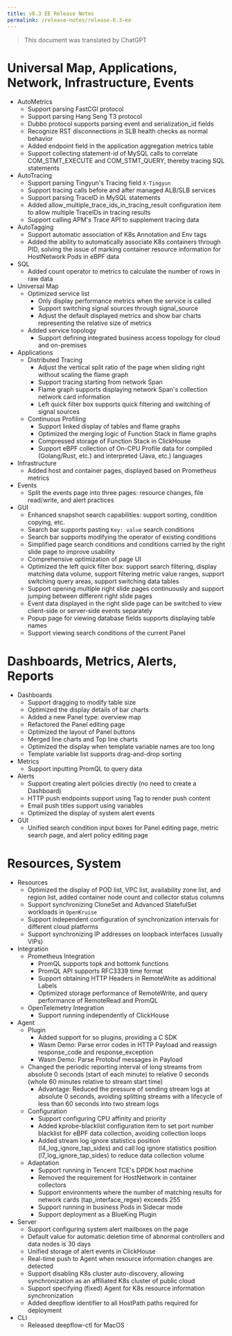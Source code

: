 ```yaml
---
title: v6.3 EE Release Notes
permalink: /release-notes/release-6.3-ee
---
```


> This document was translated by ChatGPT

# Universal Map, Applications, Network, Infrastructure, Events

- AutoMetrics
  - Support parsing FastCGI protocol
  - Support parsing Hang Seng T3 protocol
  - Dubbo protocol supports parsing event and serialization_id fields
  - Recognize RST disconnections in SLB health checks as normal behavior
  - Added endpoint field in the application aggregation metrics table
  - Support collecting statement-id of MySQL calls to correlate COM_STMT_EXECUTE and COM_STMT_QUERY, thereby tracing SQL statements
- AutoTracing
  - Support parsing Tingyun's Tracing field `X-Tingyun`
  - Support tracing calls before and after managed ALB/SLB services
  - Support parsing TraceID in MySQL statements
  - Added allow_multiple_trace_ids_in_tracing_result configuration item to allow multiple TraceIDs in tracing results
  - Support calling APM's Trace API to supplement tracing data
- AutoTagging
  - Support automatic association of K8s Annotation and Env tags
  - Added the ability to automatically associate K8s containers through PID, solving the issue of marking container resource information for HostNetwork Pods in eBPF data
- SQL
  - Added count operator to metrics to calculate the number of rows in raw data
- Universal Map
  - Optimized service list
    - Only display performance metrics when the service is called
    - Support switching signal sources through signal_source
    - Adjust the default displayed metrics and show bar charts representing the relative size of metrics
  - Added service topology
    - Support defining integrated business access topology for cloud and on-premises
- Applications
  - Distributed Tracing
    - Adjust the vertical split ratio of the page when sliding right without scaling the flame graph
    - Support tracing starting from network Span
    - Flame graph supports displaying network Span's collection network card information
    - Left quick filter box supports quick filtering and switching of signal sources
  - Continuous Profiling
    - Support linked display of tables and flame graphs
    - Optimized the merging logic of Function Stack in flame graphs
    - Compressed storage of Function Stack in ClickHouse
    - Support eBPF collection of On-CPU Profile data for compiled (Golang/Rust, etc.) and interpreted (Java, etc.) languages
- Infrastructure
  - Added host and container pages, displayed based on Prometheus metrics
- Events
  - Split the events page into three pages: resource changes, file read/write, and alert practices
- GUI
  - Enhanced snapshot search capabilities: support sorting, condition copying, etc.
  - Search bar supports pasting `Key: value` search conditions
  - Search bar supports modifying the operator of existing conditions
  - Simplified page search conditions and conditions carried by the right slide page to improve usability
  - Comprehensive optimization of page UI
  - Optimized the left quick filter box: support search filtering, display matching data volume, support filtering metric value ranges, support switching query areas, support switching data tables
  - Support opening multiple right slide pages continuously and support jumping between different right slide pages
  - Event data displayed in the right slide page can be switched to view client-side or server-side events separately
  - Popup page for viewing database fields supports displaying table names
  - Support viewing search conditions of the current Panel

# Dashboards, Metrics, Alerts, Reports

- Dashboards
  - Support dragging to modify table size
  - Optimized the display details of bar charts
  - Added a new Panel type: overview map
  - Refactored the Panel editing page
  - Optimized the layout of Panel buttons
  - Merged line charts and Top line charts
  - Optimized the display when template variable names are too long
  - Template variable list supports drag-and-drop sorting
- Metrics
  - Support inputting PromQL to query data
- Alerts
  - Support creating alert policies directly (no need to create a Dashboard)
  - HTTP push endpoints support using Tag to render push content
  - Email push titles support using variables
  - Optimized the display of system alert events
- GUI
  - Unified search condition input boxes for Panel editing page, metric search page, and alert policy editing page

# Resources, System

- Resources
  - Optimized the display of POD list, VPC list, availability zone list, and region list, added container node count and collector status columns
  - Support synchronizing CloneSet and Advanced StatefulSet workloads in `OpenKruise`
  - Support independent configuration of synchronization intervals for different cloud platforms
  - Support synchronizing IP addresses on loopback interfaces (usually VIPs)
- Integration
  - Prometheus Integration
    - PromQL supports topk and bottomk functions
    - PromQL API supports RFC3339 time format
    - Support obtaining HTTP Headers in RemoteWrite as additional Labels
    - Optimized storage performance of RemoteWrite, and query performance of RemoteRead and PromQL
  - OpenTelemetry Integration
    - Support running independently of ClickHouse
- Agent
  - Plugin
    - Added support for so plugins, providing a C SDK
    - Wasm Demo: Parse error codes in HTTP Payload and reassign response_code and response_exception
    - Wasm Demo: Parse Protobuf messages in Payload
  - Changed the periodic reporting interval of long streams from absolute 0 seconds (start of each minute) to relative 0 seconds (whole 60 minutes relative to stream start time)
    - Advantage: Reduced the pressure of sending stream logs at absolute 0 seconds, avoiding splitting streams with a lifecycle of less than 60 seconds into two stream logs
  - Configuration
    - Support configuring CPU affinity and priority
    - Added kprobe-blacklist configuration item to set port number blacklist for eBPF data collection, avoiding collection loops
    - Added stream log ignore statistics position (l4_log_ignore_tap_sides) and call log ignore statistics position (l7_log_ignore_tap_sides) to reduce data collection volume
  - Adaptation
    - Support running in Tencent TCE's DPDK host machine
    - Removed the requirement for HostNetwork in container collectors
    - Support environments where the number of matching results for network cards (tap_interface_regex) exceeds 255
    - Support running in business Pods in Sidecar mode
    - Support deployment as a BlueKing Plugin
- Server
  - Support configuring system alert mailboxes on the page
  - Default value for automatic deletion time of abnormal controllers and data nodes is 30 days
  - Unified storage of alert events in ClickHouse
  - Real-time push to Agent when resource information changes are detected
  - Support disabling K8s cluster auto-discovery, allowing synchronization as an affiliated K8s cluster of public cloud
  - Support specifying (fixed) Agent for K8s resource information synchronization
  - Added deepflow identifier to all HostPath paths required for deployment
- CLI
  - Released deepflow-ctl for MacOS
